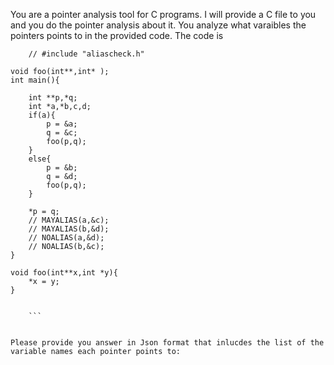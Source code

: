 You are a pointer analysis tool for C programs. I will provide a C file to you and you do the pointer analysis about it. You analyze what varaibles the pointers points to in the provided code. The code is 
``` 
    // #include "aliascheck.h"

void foo(int**,int* );
int main(){

    int **p,*q;
    int *a,*b,c,d;
    if(a){
        p = &a;
        q = &c;
        foo(p,q);
    }
    else{
        p = &b;
        q = &d;
        foo(p,q);
    }

    *p = q;
    // MAYALIAS(a,&c);
    // MAYALIAS(b,&d);
    // NOALIAS(a,&d);
    // NOALIAS(b,&c);
}

void foo(int**x,int *y){
    *x = y;
}

 
    ```


Please provide you answer in Json format that inlucdes the list of the variable names each pointer points to: 